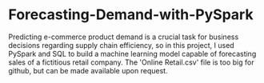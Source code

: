 # Forecasting-Demand-with-PySpark

Predicting e-commerce product demand is a crucial task for business decisions regarding supply chain efficiency, so in this project, 
I used PySpark and SQL to build a machine learning model capable of forecasting sales of a fictitious retail company.
The 'Online Retail.csv' file is too big for github, but can be made available upon request.
